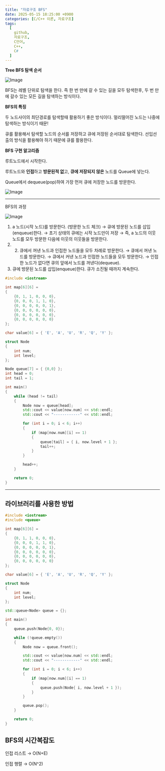 ```yaml
---
title: "자료구조 BFS"
date: 2025-05-15 18:25:00 +0900
categories: [C/C++ 이론, 자료구조]
tags:
  [
    github,
    자료구조,
    C언어,
    C++,
    C#
  ]
---
```


**Tree BFS 탐색 순서**

![Image](https://github.com/user-attachments/assets/c638f947-935d-4af6-998e-40e6d1817347)

BFS는 레벨 단위로 탐색을 한다.
즉 한 번 만에 갈 수 있는 길을 모두 탐색한후, 두 번 만에 갈수 있는 모든 길을 탐색하는 방식이다.

**BFS의 특징**

두 노드사이의 최단경로를 탐색할때 활용하기 좋은 방식이다. 멀리떨어진 노드는 나중에 탐색하는 방식이기 때문!

큐를 활용해서 탐색할 노드의 순서를 저장하고 큐에 저장된 순서대로 탐색한다. 선입선출의 방식을 활용해야 하기 때문에 큐를 활용한다.

**BFS 구현 알고리즘**

루트노드에서 시작한다.

루트노드와 **인접**하고 **방문된적 없**고, **큐에 저장되지 않은** 노드를 Queue에 넣는다.

Queue에서 dequeue(pop)하여 가장 먼저 큐에 저장한 노드를 방문한다.

![Image](https://github.com/user-attachments/assets/e1f4f4eb-2b84-49a8-bb13-4040dbe74290)

---

BFS의 과정

![Image](https://github.com/user-attachments/assets/d7965250-6c96-4a9c-b77d-d21a53223265)

1. a 노드(시작 노드)를 방문한다. (방문한 노드 체크)
→ 큐에 방문된 노드를 삽입(enqueue)한다.
→ 초기 상태의 큐에는 시작 노드만이 저장
→ 즉, a 노드의 이웃 노드를 모두 방문한 다음에 이웃의 이웃들을 방문한다.
2. 2. 큐에서 꺼낸 노드과 인접한 노드들을 모두 차례로 방문한다.
→ 큐에서 꺼낸 노드를 방문한다.
→ 큐에서 커낸 노드과 인접한 노드들을 모두 방문한다.
→ 인접한 노드가 없다면 큐의 앞에서 노드를 꺼낸다(dequeue).
3. 큐에 방문된 노드를 삽입(enqueue)한다.
큐가 소진될 때까지 계속한다.

```cpp
#include <iostream>

int map[6][6] =
{
	{0, 1, 1, 0, 0, 0},
	{0, 0, 0, 1, 1, 0},
	{0, 0, 0, 0, 0, 1},
	{0, 0, 0, 0, 0, 0},
	{0, 0, 0, 0, 0, 0},
	{0, 0, 0, 0, 0, 0}
};

char value[6] = { 'E', 'A', 'U', 'R', 'Q', 'Y' };

struct Node
{
	int num;
	int level;
};

Node queue[7] = { {0,0} };
int head = 0;
int tail = 1;

int main()
{
	while (head != tail)
	{
		Node now = queue[head];
		std::cout << value[now.num] << std::endl;
		std::cout << "------------" << std::endl;

		for (int i = 0; i < 6; i++)
		{
			if (map[now.num][i] == 1)
			{
				queue[tail] = { i, now.level + 1 };
				tail++;
			}
		}

		head++;
	}

    return 0;
}
```

---

## 라이브러리를 사용한 방법

```cpp
#include <iostream>
#include <queue>

int map[6][6] =
{
	{0, 1, 1, 0, 0, 0},
	{0, 0, 0, 1, 1, 0},
	{0, 0, 0, 0, 0, 1},
	{0, 0, 0, 0, 0, 0},
	{0, 0, 0, 0, 0, 0},
	{0, 0, 0, 0, 0, 0}
};

char value[6] = { 'E', 'A', 'U', 'R', 'Q', 'Y' };

struct Node
{
	int num;
	int level;
};

std::queue<Node> queue = {};

int main()
{
	queue.push(Node{0, 0});

	while (!queue.empty())
	{
		Node now = queue.front();

		std::cout << value[now.num] << std::endl;
		std::cout << "------------" << std::endl;

		for (int i = 0; i < 6; i++)
		{
			if (map[now.num][i] == 1)
			{
				queue.push(Node{ i, now.level + 1 });
			}
		}

		queue.pop();
	}

    return 0;
}
```

## BFS의 시간복잡도

인접 리스트 → O(N+E)

인접 행렬 → O(N^2)

